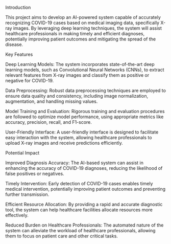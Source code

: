 Introduction

This project aims to develop an AI-powered system capable of accurately recognizing COVID-19 cases based on medical imaging data, specifically X-ray images. By leveraging deep learning techniques, the system will assist healthcare professionals in making timely and efficient diagnoses, potentially improving patient outcomes and mitigating the spread of the disease.

Key Features

Deep Learning Models: The system incorporates state-of-the-art deep learning models, such as Convolutional Neural Networks (CNNs), to extract relevant features from X-ray images and classify them as positive or negative for COVID-19.


Data Preprocessing: Robust data preprocessing techniques are employed to ensure data quality and consistency, including image normalization, augmentation, and handling missing values.


Model Training and Evaluation: Rigorous training and evaluation procedures are followed to optimize model performance, using appropriate metrics like accuracy, precision, recall, and F1-score.

User-Friendly Interface: A user-friendly interface is designed to facilitate easy interaction with the system, allowing healthcare professionals to upload X-ray images and receive predictions efficiently.

Potential Impact

Improved Diagnosis Accuracy: The AI-based system can assist in enhancing the accuracy of COVID-19 diagnoses, reducing the likelihood of false positives or negatives.

Timely Intervention: Early detection of COVID-19 cases enables timely medical intervention, potentially improving patient outcomes and preventing further transmission.

Efficient Resource Allocation: By providing a rapid and accurate diagnostic tool, the system can help healthcare facilities allocate resources more effectively.

Reduced Burden on Healthcare Professionals: The automated nature of the system can alleviate the workload of healthcare professionals, allowing them to focus on patient care and other critical tasks.
